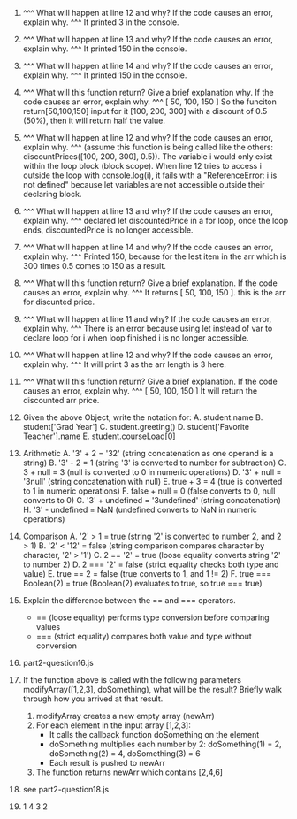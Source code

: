 1. ^^^ What will happen at line 12 and why? If the code causes an error, explain why. ^^^
    It printed 3 in the console. 
2. ^^^ What will happen at line 13 and why? If the code causes an error, explain why. ^^^
It printed 150 in the console.
3. ^^^ What will happen at line 14 and why? If the code causes an error, explain why. ^^^
It printed 150 in the console.
4. ^^^ What will this function return? Give a brief explanation why. If the code causes an error, explain why. ^^^
    [ 50, 100, 150 ]
    So the funciton return[50,100,150] input for it [100, 200, 300] with a discount of 0.5 (50%), then it will return half the value.
5. ^^^ What will happen at line 12 and why?  If the code causes an error, explain why. ^^^ (assume this function is being called like the others: discountPrices([100, 200, 300], 0.5)).
 The variable i would only exist within the loop block (block scope). When line 12 tries to access i outside the loop with console.log(i), it fails with a "ReferenceError: i is not defined" because let variables are not accessible outside their declaring block.
6. ^^^ What will happen at line 13 and why? If the code causes an error, explain why. ^^^
   declared let discountedPrice in a for loop, once the loop ends, discountedPrice is no longer accessible. 
7. ^^^ What will happen at line 14 and why? If the code causes an error, explain why. ^^^
Printed 150, because for the lest item in the arr which is 300 times 0.5 comes to 150 as a result.
8. ^^^ What will this function return? Give a brief explanation. If the code causes an error, explain why. ^^^
It returns [ 50, 100, 150 ]. this is the arr for discunted price. 
9. ^^^ What will happen at line 11 and why? If the code causes an error, explain why. ^^^
There is an error because using let instead of var to declare loop for i when loop finished i is no longer accessible. 
10. ^^^ What will happen at line 12 and why? If the code causes an error, explain why. ^^^
It will print 3 as the arr length is 3 here.
11. ^^^ What will this function return? Give a brief explanation. If the code causes an error, explain why. ^^^
[ 50, 100, 150 ] It will return the discounted arr price.
12. Given the above Object, write the notation for:
    A. student.name
    B. student['Grad Year']
    C. student.greeting()
    D. student['Favorite Teacher'].name
    E. student.courseLoad[0]

13. Arithmetic
    A. '3' + 2 = '32' (string concatenation as one operand is a string)
    B. '3' - 2 = 1 (string '3' is converted to number for subtraction)
    C. 3 + null = 3 (null is converted to 0 in numeric operations)
    D. '3' + null = '3null' (string concatenation with null)
    E. true + 3 = 4 (true is converted to 1 in numeric operations)
    F. false + null = 0 (false converts to 0, null converts to 0)
    G. '3' + undefined = '3undefined' (string concatenation)
    H. '3' - undefined = NaN (undefined converts to NaN in numeric operations)

14. Comparison
    A. '2' > 1 = true (string '2' is converted to number 2, and 2 > 1)
    B. '2' < '12' = false (string comparison compares character by character, '2' > '1')
    C. 2 == '2' = true (loose equality converts string '2' to number 2)
    D. 2 === '2' = false (strict equality checks both type and value)
    E. true == 2 = false (true converts to 1, and 1 != 2)
    F. true === Boolean(2) = true (Boolean(2) evaluates to true, so true === true)

15. Explain the difference between the == and === operators.
    - == (loose equality) performs type conversion before comparing values
    - === (strict equality) compares both value and type without conversion

16. part2-question16.js

17. If the function above is called with the following parameters modifyArray([1,2,3], doSomething), what will be the result? Briefly walk through how you arrived at that result.
    1. modifyArray creates a new empty array (newArr)
    2. For each element in the input array [1,2,3]:
       - It calls the callback function doSomething on the element
       - doSomething multiplies each number by 2: doSomething(1) = 2, doSomething(2) = 4, doSomething(3) = 6
       - Each result is pushed to newArr
    3. The function returns newArr which contains [2,4,6]
 18. see part2-question18.js
 19. 1 4 3 2
    